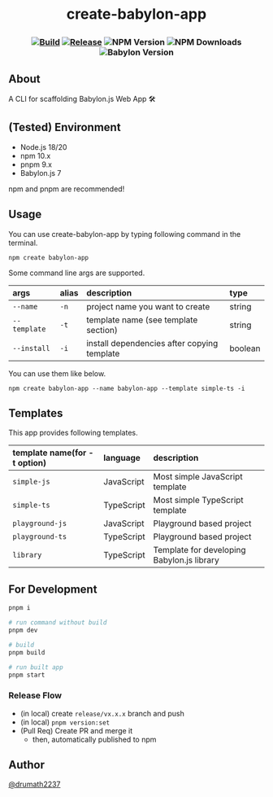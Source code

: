 <h1 align="center">
  <p align="center">create-babylon-app<p/>
</h1>

<h3 align="center">

[![Build](https://github.com/drumath2237/create-babylon-app/actions/workflows/ci.yml/badge.svg)](https://github.com/drumath2237/create-babylon-app/actions/workflows/ci.yml)
[![Release](https://github.com/drumath2237/create-babylon-app/actions/workflows/release.yml/badge.svg)](https://github.com/drumath2237/create-babylon-app/actions/workflows/release.yml)
![NPM Version](https://img.shields.io/npm/v/create-babylon-app?logo=npm&color=red)
![NPM Downloads](https://img.shields.io/npm/dm/create-babylon-app?logo=npm&color=red)
![Babylon Version](https://img.shields.io/badge/Babylon.js-v7-red)

</h3>

## About

A CLI for scaffolding Babylon.js Web App 🛠

## (Tested) Environment

- Node.js 18/20
- npm 10.x
- pnpm 9.x
- Babylon.js 7

npm and pnpm are recommended!

## Usage

You can use create-babylon-app by typing following command in the terminal.

```
npm create babylon-app
```

Some command line args are supported.

| args         | alias | description                                 | type    |
| :----------- | :---- | :------------------------------------------ | :------ |
| `--name`     | `-n`  | project name you want to create             | string  |
| `--template` | `-t`  | template name (see template section)        | string  |
| `--install`  | `-i`  | install dependencies after copying template | boolean |

You can use them like below.

```
npm create babylon-app --name babylon-app --template simple-ts -i
```

## Templates

This app provides following templates.

| template name(for -t option) | language   | description                                |
| :--------------------------- | :--------- | :----------------------------------------- |
| `simple-js`                  | JavaScript | Most simple JavaScript template            |
| `simple-ts`                  | TypeScript | Most simple TypeScript template            |
| `playground-js`              | JavaScript | Playground based project                   |
| `playground-ts`              | TypeScript | Playground based project                   |
| `library`                    | TypeScript | Template for developing Babylon.js library |

## For Development

```sh
pnpm i

# run command without build
pnpm dev

# build
pnpm build

# run built app
pnpm start
```

### Release Flow

- (in local) create `release/vx.x.x` branch and push
- (in local) `pnpm version:set`
- (Pull Req) Create PR and merge it
  - then, automatically published to npm

## Author

[@drumath2237](https://twitter.com/ninisan_drumath)
